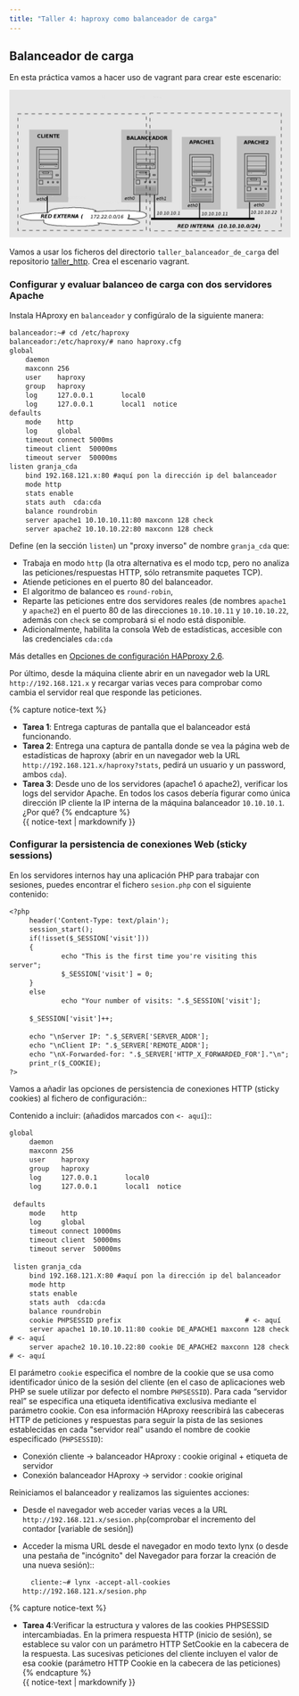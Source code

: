```yaml
---
title: "Taller 4: haproxy como balanceador de carga"
---
```


## Balanceador de carga

En esta práctica vamos a hacer uso de vagrant para crear este escenario:


![haproxy](img/haproxy.jpg)

 Vamos a usar los ficheros del directorio `taller_balanceador_de_carga` del repositorio [taller_http](https://github.com/josedom24/taller_http). Crea el escenario vagrant.

### Configurar y evaluar balanceo de carga con dos servidores Apache

Instala HAproxy en `balanceador` y configúralo de la siguiente manera:

    balanceador:~# cd /etc/haproxy
    balanceador:/etc/haproxy/# nano haproxy.cfg        
    global
        daemon
        maxconn 256
        user    haproxy
        group   haproxy
        log     127.0.0.1       local0
        log     127.0.0.1       local1  notice     
    defaults
        mode    http
        log     global
        timeout connect 5000ms
        timeout client  50000ms
        timeout server  50000ms        
    listen granja_cda 
        bind 192.168.121.x:80 #aquí pon la dirección ip del balanceador
        mode http
        stats enable
        stats auth  cda:cda
        balance roundrobin
        server apache1 10.10.10.11:80 maxconn 128 check
        server apache2 10.10.10.22:80 maxconn 128 check

Define (en la sección `listen`) un "proxy inverso" de nombre `granja_cda` que:

* Trabaja en modo `http` (la otra alternativa es el modo tcp, pero no analiza las peticiones/respuestas HTTP, sólo retransmite paquetes TCP).
* Atiende peticiones en el puerto 80 del balanceador.
* El algoritmo de balanceo es `round-robin`,
* Reparte las peticiones entre dos servidores reales (de nombres `apache1` y `apache2`) en el puerto 80 de las direcciones `10.10.10.11` y `10.10.10.22`, además con `check` se comprobará si el nodo está disponible.
* Adicionalmente, habilita la consola Web de estadísticas, accesible con las credenciales `cda:cda`

Más detalles en [Opciones de configuración HAPproxy 2.6](https://docs.haproxy.org/2.6/configuration.html).



Por último, desde la máquina cliente abrir en un navegador web la URL `http://192.168.121.x` y recargar varias veces para comprobar como cambia el servidor real que responde las peticiones.

{% capture notice-text %}
* **Tarea 1**: Entrega capturas de pantalla que el balanceador está funcionando.
* **Tarea 2**: Entrega una captura de pantalla donde se vea la página web de estadísticas de haproxy (abrir en un navegador web la URL `http://192.168.121.x/haproxy?stats`, pedirá un usuario y un password, ambos `cda`).
* **Tarea 3**: Desde uno de los servidores (apache1 ó apache2), verificar los logs del servidor Apache. En todos los casos debería figurar como única dirección IP cliente la IP interna de la máquina balanceador `10.10.10.1`. ¿Por qué?
{% endcapture %}<div class="notice--info">{{ notice-text | markdownify }}</div>


### Configurar la persistencia de conexiones Web (sticky sessions)

En los servidores internos hay una aplicación PHP para trabajar con sesiones, puedes encontrar el fichero `sesion.php` con el siguiente contenido:

    <?php
         header('Content-Type: text/plain');
         session_start();
         if(!isset($_SESSION['visit']))
         {
                 echo "This is the first time you're visiting this server";
                 $_SESSION['visit'] = 0;
         }
         else
                 echo "Your number of visits: ".$_SESSION['visit'];             

         $_SESSION['visit']++;              

         echo "\nServer IP: ".$_SERVER['SERVER_ADDR'];
         echo "\nClient IP: ".$_SERVER['REMOTE_ADDR'];
         echo "\nX-Forwarded-for: ".$_SERVER['HTTP_X_FORWARDED_FOR']."\n";
         print_r($_COOKIE);
    ?>

Vamos a añadir las opciones de persistencia de conexiones HTTP (sticky cookies) al fichero de configuración::
   
Contenido a incluir: (añadidos marcados con ``<- aquí``)::

    global
         daemon
         maxconn 256
         user    haproxy
         group   haproxy
         log     127.0.0.1       local0
         log     127.0.0.1       local1  notice         

     defaults
         mode    http
         log     global
         timeout connect 10000ms
         timeout client  50000ms
         timeout server  50000ms            

     listen granja_cda 
         bind 192.168.121.X:80 #aquí pon la dirección ip del balanceador
         mode http
         stats enable
         stats auth  cda:cda
         balance roundrobin
         cookie PHPSESSID prefix                               # <- aquí
         server apache1 10.10.10.11:80 cookie DE_APACHE1 maxconn 128 check   # <- aquí
         server apache2 10.10.10.22:80 cookie DE_APACHE2 maxconn 128 check   # <- aquí

El parámetro `cookie` especifica el nombre de la cookie que se usa como identificador único de la sesión del cliente (en el caso de aplicaciones web PHP se suele utilizar por defecto el nombre `PHPSESSID`). Para cada “servidor real” se especifica una etiqueta identificativa exclusiva mediante el parámetro cookie. Con esa información HAproxy reescribirá las cabeceras HTTP de peticiones y respuestas para seguir la pista de las sesiones establecidas en cada "servidor real" usando el nombre de cookie especificado (`PHPSESSID`):

* Conexión cliente -> balanceador HAproxy : cookie original + etiqueta de servidor
* Conexión balanceador HAproxy -> servidor : cookie original

Reiniciamos el balanceador y realizamos las siguientes acciones:

* Desde el navegador web acceder varias veces a la URL `http://192.168.121.x/sesion.php`(comprobar el incremento del contador [variable de sesión])
* Acceder la misma URL desde el navegador en modo texto lynx (o desde una pestaña de "incógnito" del Navegador para forzar la creación de una nueva sesión)::

        cliente:~# lynx -accept-all-cookies http://192.168.121.x/sesion.php

{% capture notice-text %}
* **Tarea 4**:Verificar la estructura y valores de las cookies PHPSESSID intercambiadas. En la primera respuesta HTTP (inicio de sesión), se establece su valor con un parámetro HTTP SetCookie en la cabecera de la respuesta. Las sucesivas peticiones del cliente incluyen el valor de esa cookie (parámetro HTTP Cookie en la cabecera de las peticiones)
{% endcapture %}<div class="notice--info">{{ notice-text | markdownify }}</div>
